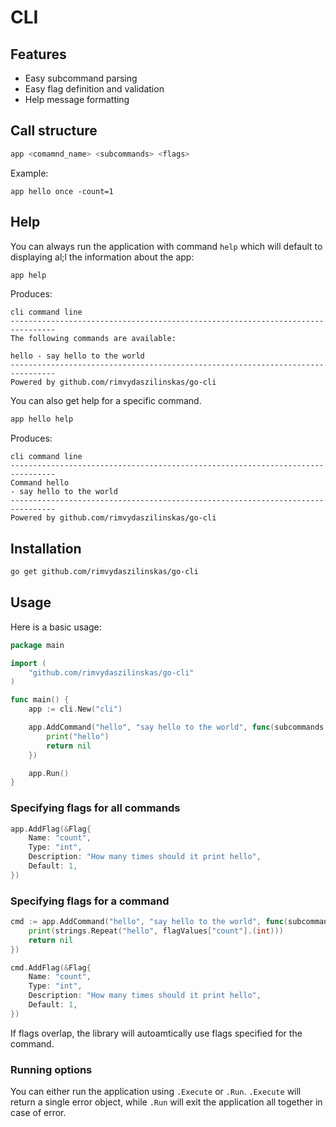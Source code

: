 # CLI

## Features

- Easy subcommand parsing
- Easy flag definition and validation
- Help message formatting

## Call structure

```sh
app <comamnd_name> <subcommands> <flags>
```

Example:

```
app hello once -count=1
```

## Help

You can always run the application with command `help` which will default to displaying al;l the information about the app:

```sh
app help
```

Produces:

```
cli command line
--------------------------------------------------------------------------------
The following commands are available:

hello - say hello to the world
--------------------------------------------------------------------------------
Powered by github.com/rimvydaszilinskas/go-cli
```

You can also get help for a specific command.

```sh
app hello help
```

Produces:

```
cli command line
--------------------------------------------------------------------------------
Command hello
- say hello to the world
--------------------------------------------------------------------------------
Powered by github.com/rimvydaszilinskas/go-cli
```

## Installation

```sh
go get github.com/rimvydaszilinskas/go-cli
```

## Usage

Here is a basic usage:

```go
package main

import (
	"github.com/rimvydaszilinskas/go-cli"
)

func main() {
	app := cli.New("cli")

	app.AddCommand("hello", "say hello to the world", func(subcommands []string, flags []*cli.Flag, flagValues map[string]interface{}) error {
		print("hello")
		return nil
	})

	app.Run()
}
```

### Specifying flags for all commands

```go
app.AddFlag(&Flag{
    Name: "count",
    Type: "int",
    Description: "How many times should it print hello",
    Default: 1,
})
```

### Specifying flags for a command

```go
cmd := app.AddCommand("hello", "say hello to the world", func(subcommands []string, flags []*cli.Flag, flagValues map[string]interface{}) error {
    print(strings.Repeat("hello", flagValues["count"].(int)))
    return nil
})

cmd.AddFlag(&Flag{
    Name: "count",
    Type: "int",
    Description: "How many times should it print hello",
    Default: 1,
})
```

If flags overlap, the library will autoamtically use flags specified for the command.

### Running options

You can either run the application using `.Execute` or `.Run`. `.Execute` will return a single error object, while `.Run` will exit the application all together in case of error.
